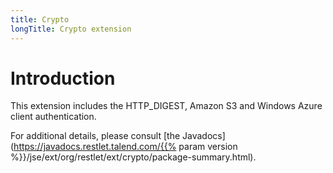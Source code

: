 ```yaml
---
title: Crypto
longTitle: Crypto extension
---
```

# Introduction

This extension includes the HTTP\_DIGEST, Amazon S3 and Windows Azure
client authentication.

For additional details, please consult [the
Javadocs](https://javadocs.restlet.talend.com/{{% param version %}}/jse/ext/org/restlet/ext/crypto/package-summary.html).
